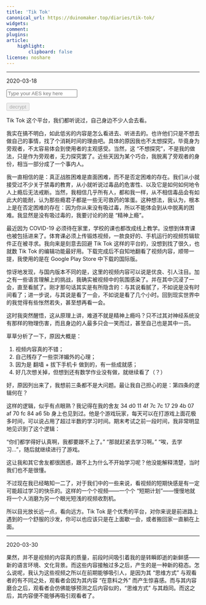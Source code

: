```yaml
---
title: 'Tik Tok'
canonical_url: https://duinomaker.top/diaries/tik-tok/
widgets:
comment:
plugins:
article:
    highlight:
        clipboard: false
license: noshare
---
```


---

<span class="mono">2020-03-18</span>

<script type="text/javascript" src="https://cdnjs.cloudflare.com/ajax/libs/crypto-js/4.0.0/crypto-js.min.js" defer></script>
<script type="text/javascript" src="/js/decrypt.js" defer></script>
<div class="field has-addons">
<p class="control has-icons-left">
    <input id="password" class="input" type="password" maxlength="16" placeholder="Type your AES key here" digest="e83879cd6fbd119cd9f3323c1ae63dbd1059802d922b15099f8b289bf15c86a3">
    <span class="icon is-small is-left">
        <i class="fas fa-lock"></i>
    </span>
</p>
<p class="control">
    <button id="decrypt" class="button" onclick="decryptAll()" disabled>decrypt</button>
</p>
</div>

Tik Tok 这个平台，我们都听说过，自己身边不少人会去看。

我实在搞不明白，如此低劣的内容是怎么看进去、听进去的。也许他们只是不想去做自己的事情，找了个消耗时间的理由吧。具体的原因我也不太想探究，毕竟身为旁观者，不太容易体会到使用者的主观感受。当然，这 “不想探究”，不是我的做法，只是作为旁观者，无力探究罢了。近些天因为某个巧合，我脱离了旁观者的身份，相当一部分成了一个事内人。

我一直相信的是：真正战胜困难是直面困难，而不是否定困难的存在。我们从小就接受过不少关于禁毒的教育，从小就听说过毒品的危害性、以及它是如何如何地令人上瘾后无法戒断。当然，我相信几乎所有人，都和我一样，从不相信毒品会有如此大的能耐，认为那些瘾君子都是一些无可救药的笨蛋。这种想法，我认为，根本上是在否定困难的存在：因为你从来没有吸过毒，所以不能体会到从中脱离的困难。我显然是没有吸过毒的，我要讨论的的是 “精神上瘾”。

最近因为 COVID-19 必须待在家里，学校的课也都改成线上教学。没想到体育课也被包括进来了。体育课必须上传锻炼视频，一款良好的、手机运行的视频剪辑软件正在被寻求。我向来是刻意去回避 Tik Tok 这样的平台的，没想到找了很久，也就数 Tik Tok 的编辑功能最好用。下载完成后不自知地翻看了视频内容，顺带一提，我使用的是在 Google Play Store 中下载的国际版。

惊讶地发现，与国内版本不同的是，这里的视频内容可以说是优良、引人注目。加之有一些语言理解上的挑战，我确实被视频中的氛围感染了。并在其中沉浸了一会，直至看腻了。刚才那句话其实是有所隐含的：与其说看腻了，不如说是没有时间看了；进一步说，与其说是看了一会，不如说是看了几个小时。回到现实世界中的我觉得有些怅然若失，甚至想再看一会。

这时我突然醒悟，这从原理上讲，难道不就是精神上瘾吗？只不过其对神经系统没有那样的物理伤害，而且身边的人最多只会一笑而过，甚至自己也是其中一员。

草草分析了一下，原因大概是：

1. 视频内容真的不错；
2. 自己残存了一些崇洋媚外的心理；
3. 因为是 翻墙 + 拔下手机卡 做到的，有一些成就感；
4. 好几次想关掉，但想到还有数学作业没有做，就继续看了（？）

好，原因列出来了，我想前三条都不是大问题。最让我自己担心的是：第四条的逻辑何在？

这样的逻辑，似乎有点眼熟？我记得在我的舍友 <span class="encrypted" iv="Mtx7WKlxDbXdEyJ4">34 d0 11 4f 7c 7c 17 29 4b 07 af 70 fc 84 a6 5b</span> 身上也见到过。他是个游戏玩家，每天可以在打游戏上面花极多时间，可以说占用了超过半数的学习时间。期末考试之前一段时间，我非常明显地见识到了这个逻辑：

“你们都学得好认真啊，我都要跟不上了。”
“那就赶紧去学习啊。”
“唉，去学习...”，随后就继续进行了游戏。

这让我和其它舍友都很困惑，跟不上为什么不开始学习呢？他没能解释清楚，当时我们也不是很懂。

不过现在我已经略知一二了，对于我们中的一些来说，看视频的短期快感是有一定可能超过学习的快乐的。这样的一个个视频——一个个 “短期计划”——慢慢地就将一个人消磨为另一个眼光短浅的视频收割机。

所以目光放长远一点，看向远方。Tik Tok 是个优秀的平台，对你来说是前进路上遇到的一个舒服的沙发，你可以也应该只是在上面歇一会，或者搬回家一直躺在上面。

---

<span class="mono">2020-03-30</span>

果然，并不是视频的内容真的质量，前段时间吸引着我的是转瞬即逝的新鲜感——新的语言环境、文化背景。而这些内容接触过多之后，产生的是一种新的稳态。怎么说呢，我认为这些视频之所以在前期能够吸引人，是因为其 “思维方式” 与观看者的有不同之处，观看者会因为其内容 “在意料之外” 而产生惊喜感。而与其内容磨合之后，观看者会仿佛能够预测之后内容似的，“思维方式” 与其趋同。而这之后，其内容便不能够再吸引观看者了。